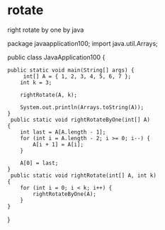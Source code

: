 # rotate
right rotate by one by java

package javaapplication100;
import java.util.Arrays;

public class JavaApplication100 {

    public static void main(String[] args) {
         int[] A = { 1, 2, 3, 4, 5, 6, 7 };
        int k = 3;
 
        rightRotate(A, k);
 
        System.out.println(Arrays.toString(A));
    }
     public static void rightRotateByOne(int[] A)
    {
        int last = A[A.length - 1];
        for (int i = A.length - 2; i >= 0; i--) {
            A[i + 1] = A[i];
        }
 
        A[0] = last;
    }
     public static void rightRotate(int[] A, int k)
    {
        for (int i = 0; i < k; i++) {
            rightRotateByOne(A);
        }
    }
}
